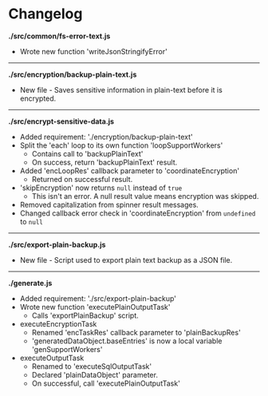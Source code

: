 # Changelog

**./src/common/fs-error-text.js**
* Wrote new function 'writeJsonStringifyError'

---

**./src/encryption/backup-plain-text.js**
* New file - Saves sensitive information in plain-text before it is encrypted.

---

**./src/encrypt-sensitive-data.js**
* Added requirement: './encryption/backup-plain-text'
* Split the 'each' loop to its own function 'loopSupportWorkers'
	* Contains call to 'backupPlainText'
	* On success, return 'backupPlainText' result.
* Added 'encLoopRes' callback parameter to 'coordinateEncryption'
	* Returned on successful result.
* 'skipEncryption' now returns `null` instead of `true`
	* This isn't an error. A null result value means encryption was skipped.
* Removed capitalization from spinner result messages.
* Changed callback error check in 'coordinateEncryption' from `undefined` to `null`

---

**./src/export-plain-backup.js**
* New file - Script used to export plain text backup as a JSON file.

---

**./generate.js**
* Added requirement: './src/export-plain-backup'
* Wrote new function 'executePlainOutputTask'
	* Calls 'exportPlainBackup' script.
* executeEncryptionTask
	* Renamed 'encTaskRes' callback parameter to 'plainBackupRes'
	* 'generatedDataObject.baseEntries' is now a local variable 'genSupportWorkers'
* executeOutputTask
	* Renamed to 'executeSqlOutputTask'
	* Declared 'plainDataObject' parameter.
	* On successful, call 'executePlainOutputTask'
